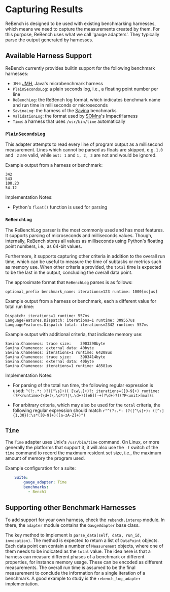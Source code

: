 # Capturing Results

ReBench is designed to be used with existing benchmarking harnesses,
which means we need to capture the measurements created by them.
For this purpose, ReBench uses what we call 'gauge adapters'.
They typically parse the output generated by harnesses.

## Available Harness Support

ReBench currently provides builtin support for the following benchmark harnesses:

- `JMH`: [JMH](http://openjdk.java.net/projects/code-tools/jmh/), Java's microbenchmark harness
- `PlainSecondsLog`: a plain seconds log, i.e., a floating point number per line
- `ReBenchLog`: the ReBench log format, which indicates benchmark name and run time in milliseconds or microseconds
- `SavinaLog`: the harness of the [Savina](https://github.com/shamsimam/savina) benchmarks
- `ValidationLog`: the format used by [SOMns](https://github.com/smarr/SOMns)'s ImpactHarness
- `Time`: a harness that uses `/usr/bin/time` automatically


### `PlainSecondsLog`

This adapter attempts to read every line of program output as a millisecond
measurement. Lines which cannot be parsed as floats are skipped, e.g. `1.0` and
`  2 ` are valid, while `out: 1` and `1, 2, 3` are not and would be ignored.

Example output from a harness or benchmark:

```
342
543
100.23
54.12
```

Implementation Notes:

 - Python's `float()` function is used for parsing


### `ReBenchLog`

The ReBenchLog parser is the most commonly used and has most features.
It supports parsing of microseconds and milliseconds values.
Though, internally, ReBench stores all values as milliseconds using Python's
floating point numbers, i.e., as 64-bit values.

Furthermore, it supports capturing other criteria in addition to the overall
run time, which can be useful to measure the time of subtasks or metrics such
as memory use. When other criteria a provided, the `total` time is expected to
be the last in the output, concluding the overall data point.

The approximate format that `ReBenchLog` parses is as follows:

    optional_prefix benchmark_name: iterations=123 runtime: 1000[ms|us]

Example output from a harness or benchmark, each a different value for total
run time:

```
Dispatch: iterations=1 runtime: 557ms
LanguageFeatures.Dispatch: iterations=1 runtime: 309557us
LanguageFeatures.Dispatch total: iterations=2342 runtime: 557ms
```

Example output with additional criteria, that indicate memory use:

```
Savina.Chameneos: trace size:    3903398byte
Savina.Chameneos: external data: 40byte
Savina.Chameneos: iterations=1 runtime: 64208us
Savina.Chameneos: trace size:    3903414byte
Savina.Chameneos: external data: 40byte
Savina.Chameneos: iterations=1 runtime: 48581us
```

Implementation Notes:

 - For parsing of the total run time, the following regular expression is used:
   `^(?:.*: )?([^\s]+)( [\w\.]+)?: iterations=([0-9]+) runtime: (?P<runtime>(\d+(\.\d*)?|\.\d+)([eE][-+]?\d+)?)(?P<unit>[mu])s`

 - For arbitrary criteria, which may also be used for the `total` criteria,
   the following regular expression should match
   `r"^(?:.*: )?([^\s]+): ([^:]{1,30}):\s*([0-9]+)([a-zA-Z]+)")`


## `Time`

The `Time` adapter uses Unix's `/usr/bin/time` command.
On Linux, or more generally the platforms that support it, it will also use the
`-f` switch of the `time` command to record the maximum resident set size,
i.e., the maximum amount of memory the program used.

Example configuration for a suite:

```yaml
    Suite:
        gauge_adapter: Time
        benchmarks:
          - Bench1
```


## Supporting other Benchmark Harnesses

To add support for your own harness, check the `rebench.interop` module.
In there, the `adapter` module contains the `GaugeAdapter` base class.

The key method to implement is `parse_data(self, data, run_id, invocation)`.
The method is expected to return a list of `DataPoint` objects.
Each data point can contain a number of `Measurement` objects, where one of
them needs to be indicated as the `total` value.
The idea here is that a harness can measure different phases of a benchmark
or different properties, for instance memory usage.
These can be encoded as different measurements. The overall run time is
assumed to be the final measurement to conclude the information for a single
iteration of a benchmark.
A good example to study is the `rebench_log_adapter` implementation.
